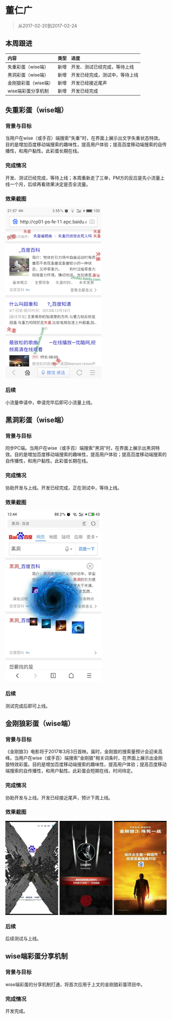 # 董仁广

> 从2017-02-20到2017-02-24

## 本周跟进
|内容|类型|进度|
|:---|:---|:---|
|失重彩蛋（wise端）|新增|开发、测试已经完成，等待上线|
|黑洞彩蛋（wise端）|新增|开发已经完成，测试中，等待上线|
|金刚狼彩蛋（wise端）|新增|开发已经接近尾声|
|wise端彩蛋分享机制|新增|开发已经完成|




## 失重彩蛋（wise端）
### 背景与目标
当用户在wise（或手百）端搜索"失重"时，在界面上展示出文字失重状态特效。目的是增加百度移动端搜索的趣味性，提高用户体验；提高百度移动端搜索的自传播性，和用户黏性。此彩蛋长期在线。

### 完成情况
开发、测试已经完成，等待上线；本周重新走了三单，PM方的反应是先小流量上线一个月，后续再看效果决定是否全流量。

### 效果截图
<div>
    <img src="../2017-02-17/img/dongrenguang/weightless.jpg"  width="300px" align="center" />
</div>

### 后续
小流量申请中，申请完毕后即可小流量上线。




## 黑洞彩蛋（wise端）
### 背景与目标
同步PC端。当用户在wise（或手百）端搜索"黑洞"时，在界面上展示出黑洞特效。目的是增加百度移动端搜索的趣味性，提高用户体验；提高百度移动端搜索的自传播性，和用户黏性。此彩蛋长期在线。

### 完成情况
协助开发与上线。开发已经完成，正在测试中，等待上线。

### 效果截图
<div>
    <img src="../2017-02-24/img/dongrenguang/blackhole.jpg"  width="300px" align="center" />
</div>

### 后续
测试完成后即可上线。




## 金刚狼彩蛋（wise端）
### 背景与目标
《金刚狼3》电影将于2017年3月3日首映。届时，金刚狼的搜索量预计会迎来高峰。当用户在wise（或手百）端搜索"金刚狼"相关词条时，在界面上展示出金刚狼特效彩蛋。目的是增加百度移动端搜索的趣味性，提高用户体验；提高百度移动端搜索的自传播性，和用户黏性。此彩蛋会短期在线，时间待定。

### 完成情况
协助开发与上线。开发已经接近尾声，预计下周上线。

### 效果截图
<div>
    <img src="../2017-02-24/img/dongrenguang/wolverine.jpg"  width="800px" align="center" />
</div>

### 后续
后续测试与上线。




## wise端彩蛋分享机制
### 背景与目标
wise端彩蛋的分享机制打通，将首次应用于上文的金刚狼彩蛋项目中。

### 完成情况
开发完成。
